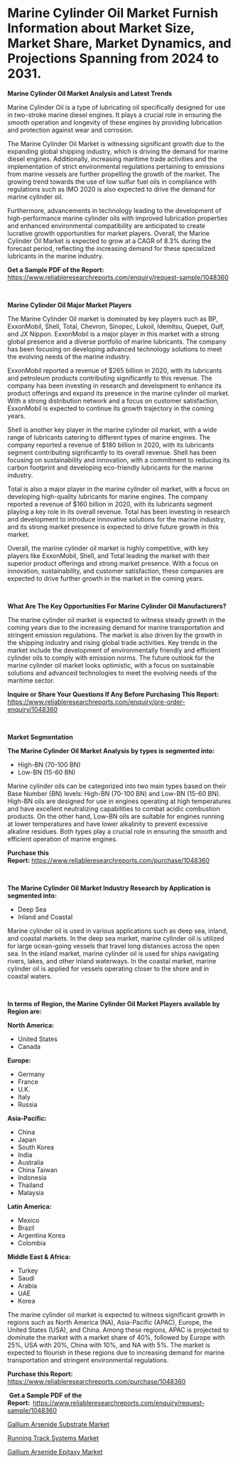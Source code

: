 <p><h1>Marine Cylinder Oil Market Furnish Information about Market Size, Market Share, Market Dynamics, and Projections Spanning from 2024 to 2031.</h1></p><p><strong>Marine Cylinder Oil Market Analysis and Latest Trends</strong></p>
<p><p>Marine Cylinder Oil is a type of lubricating oil specifically designed for use in two-stroke marine diesel engines. It plays a crucial role in ensuring the smooth operation and longevity of these engines by providing lubrication and protection against wear and corrosion.</p><p>The Marine Cylinder Oil Market is witnessing significant growth due to the expanding global shipping industry, which is driving the demand for marine diesel engines. Additionally, increasing maritime trade activities and the implementation of strict environmental regulations pertaining to emissions from marine vessels are further propelling the growth of the market. The growing trend towards the use of low sulfur fuel oils in compliance with regulations such as IMO 2020 is also expected to drive the demand for marine cylinder oil.</p><p>Furthermore, advancements in technology leading to the development of high-performance marine cylinder oils with improved lubrication properties and enhanced environmental compatibility are anticipated to create lucrative growth opportunities for market players. Overall, the Marine Cylinder Oil Market is expected to grow at a CAGR of 8.3% during the forecast period, reflecting the increasing demand for these specialized lubricants in the marine industry.</p></p>
<p><strong>Get a Sample PDF of the Report:&nbsp;</strong> <a href="https://www.reliableresearchreports.com/enquiry/request-sample/1048360">https://www.reliableresearchreports.com/enquiry/request-sample/1048360</a></p>
<p>&nbsp;</p>
<p><strong>Marine Cylinder Oil Major Market Players</strong></p>
<p><p>The Marine Cylinder Oil market is dominated by key players such as BP, ExxonMobil, Shell, Total, Chevron, Sinopec, Lukoil, Idemitsu, Quepet, Gulf, and JX Nippon. ExxonMobil is a major player in this market with a strong global presence and a diverse portfolio of marine lubricants. The company has been focusing on developing advanced technology solutions to meet the evolving needs of the marine industry.</p><p>ExxonMobil reported a revenue of $265 billion in 2020, with its lubricants and petroleum products contributing significantly to this revenue. The company has been investing in research and development to enhance its product offerings and expand its presence in the marine cylinder oil market. With a strong distribution network and a focus on customer satisfaction, ExxonMobil is expected to continue its growth trajectory in the coming years.</p><p>Shell is another key player in the marine cylinder oil market, with a wide range of lubricants catering to different types of marine engines. The company reported a revenue of $180 billion in 2020, with its lubricants segment contributing significantly to its overall revenue. Shell has been focusing on sustainability and innovation, with a commitment to reducing its carbon footprint and developing eco-friendly lubricants for the marine industry.</p><p>Total is also a major player in the marine cylinder oil market, with a focus on developing high-quality lubricants for marine engines. The company reported a revenue of $160 billion in 2020, with its lubricants segment playing a key role in its overall revenue. Total has been investing in research and development to introduce innovative solutions for the marine industry, and its strong market presence is expected to drive future growth in this market.</p><p>Overall, the marine cylinder oil market is highly competitive, with key players like ExxonMobil, Shell, and Total leading the market with their superior product offerings and strong market presence. With a focus on innovation, sustainability, and customer satisfaction, these companies are expected to drive further growth in the market in the coming years.</p></p>
<p>&nbsp;</p>
<p><strong>What Are The Key Opportunities For Marine Cylinder Oil Manufacturers?</strong></p>
<p><p>The marine cylinder oil market is expected to witness steady growth in the coming years due to the increasing demand for marine transportation and stringent emission regulations. The market is also driven by the growth in the shipping industry and rising global trade activities. Key trends in the market include the development of environmentally friendly and efficient cylinder oils to comply with emission norms. The future outlook for the marine cylinder oil market looks optimistic, with a focus on sustainable solutions and advanced technologies to meet the evolving needs of the maritime sector.</p></p>
<p><strong>Inquire or Share Your Questions If Any Before Purchasing This Report:</strong> <a href="https://www.reliableresearchreports.com/enquiry/pre-order-enquiry/1048360">https://www.reliableresearchreports.com/enquiry/pre-order-enquiry/1048360</a></p>
<p>&nbsp;</p>
<p><strong>Market Segmentation</strong></p>
<p><strong>The Marine Cylinder Oil Market Analysis by types is segmented into:</strong></p>
<p><ul><li>High-BN (70-100 BN)</li><li>Low-BN (15-60 BN)</li></ul></p>
<p><p>Marine cylinder oils can be categorized into two main types based on their Base Number (BN) levels: High-BN (70-100 BN) and Low-BN (15-60 BN). High-BN oils are designed for use in engines operating at high temperatures and have excellent neutralizing capabilities to combat acidic combustion products. On the other hand, Low-BN oils are suitable for engines running at lower temperatures and have lower alkalinity to prevent excessive alkaline residues. Both types play a crucial role in ensuring the smooth and efficient operation of marine engines.</p></p>
<p><strong>Purchase this Report:&nbsp;</strong><a href="https://www.reliableresearchreports.com/purchase/1048360">https://www.reliableresearchreports.com/purchase/1048360</a></p>
<p>&nbsp;</p>
<p><strong>The Marine Cylinder Oil Market Industry Research by Application is segmented into:</strong></p>
<p><ul><li>Deep Sea</li><li>Inland and Coastal</li></ul></p>
<p><p>Marine cylinder oil is used in various applications such as deep sea, inland, and coastal markets. In the deep sea market, marine cylinder oil is utilized for large ocean-going vessels that travel long distances across the open sea. In the inland market, marine cylinder oil is used for ships navigating rivers, lakes, and other inland waterways. In the coastal market, marine cylinder oil is applied for vessels operating closer to the shore and in coastal waters.</p></p>
<p>&nbsp;</p>
<p><strong>In terms of Region, the Marine Cylinder Oil Market Players available by Region are:</strong></p>
<p>
    <p> <strong> North America: </strong>
        <ul>
            <li>United States</li>
            <li>Canada</li>
        </ul>
        </p> 
    <p> <strong> Europe: </strong>
        <ul>
            <li>Germany</li>
            <li>France</li>
            <li>U.K.</li>
            <li>Italy</li>
            <li>Russia</li>
        </ul>
        </p> 
    <p> <strong> Asia-Pacific: </strong>
        <ul>
            <li>China</li>
            <li>Japan</li>
            <li>South Korea</li>
            <li>India</li>
            <li>Australia</li>
            <li>China Taiwan</li>
            <li>Indonesia</li>
            <li>Thailand</li>
            <li>Malaysia</li>
        </ul>
        </p> 
    <p> <strong> Latin America: </strong>
        <ul>
            <li>Mexico</li>
            <li>Brazil</li>
            <li>Argentina Korea</li>
            <li>Colombia</li>
        </ul>
        </p> 
    <p> <strong> Middle East & Africa: </strong>
        <ul>
            <li>Turkey</li>
            <li>Saudi</li>
            <li>Arabia</li>
            <li>UAE</li>
            <li>Korea</li>
        </ul>
    </p>
    </p>
<p><p>The marine cylinder oil market is expected to witness significant growth in regions such as North America (NA), Asia-Pacific (APAC), Europe, the United States (USA), and China. Among these regions, APAC is projected to dominate the market with a market share of 40%, followed by Europe with 25%, USA with 20%, China with 10%, and NA with 5%. The market is expected to flourish in these regions due to increasing demand for marine transportation and stringent environmental regulations.</p></p>
<p><strong>Purchase this Report: </strong><a href="https://www.reliableresearchreports.com/purchase/1048360">https://www.reliableresearchreports.com/purchase/1048360</a></p>
<p>&nbsp;<strong>Get a Sample PDF of the Report:&nbsp;&nbsp;</strong><a href="https://www.reliableresearchreports.com/enquiry/request-sample/1048360">https://www.reliableresearchreports.com/enquiry/request-sample/1048360</a></p>
<p><strong></strong></p>
<p><p><a href="https://view.publitas.com/reportprime-1/gallium-arsenide-substrate-market-challenges-opportunities-and-growth-drivers-and-major-market-players-forecasted-for-period-from-2023-2030/">Gallium Arsenide Substrate Market</a></p><p><a href="https://view.publitas.com/reportprime-1/global-running-track-systems-market-by-types-applications-and-major-players-with-regional-growth-rate-analysis-and-development-situation-from-2023-to-2030/">Running Track Systems Market</a></p><p><a href="https://view.publitas.com/reportprime-1/gallium-arsenide-epitaxy-market-size-and-growth-market-segmentation-regional-and-country-breakdowns-and-market-trends-for-period-from-2023-2030/">Gallium Arsenide Epitaxy Market</a></p></p>